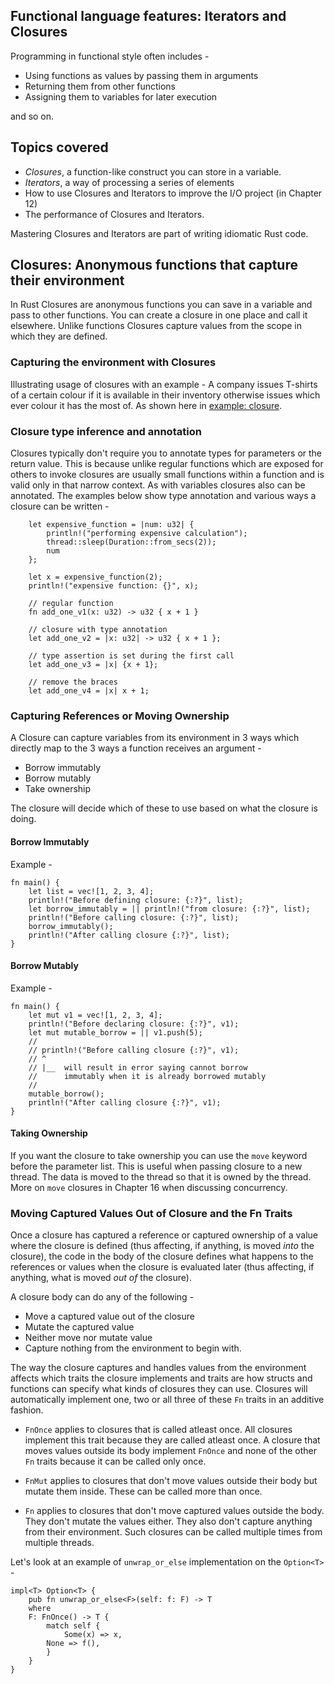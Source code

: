 ## Functional language features: Iterators and Closures

Programming in functional style often includes -

- Using functions as values by passing them in arguments
- Returning them from other functions
- Assigning them to variables for later execution 

and so on. 

## Topics covered

- _Closures_, a function-like construct you can store in a variable.
- _Iterators_, a way of processing a series of elements
- How to use Closures and Iterators to improve the I/O project (in Chapter 12)
- The performance of Closures and Iterators.

Mastering Closures and Iterators are part of writing idiomatic Rust code.

## Closures: Anonymous functions that capture their environment

In Rust Closures are anonymous functions you can save in a variable and pass to other functions. You can create a closure in one place and call it elsewhere. Unlike functions Closures capture values from the scope in which they are defined.

### Capturing the environment with Closures

Illustrating usage of closures with an example - A company issues T-shirts of a certain colour if it is available in their inventory otherwise issues which ever colour it has the most of. As shown here in [example: closure](./closure_tshirts/src/main.rs).

### Closure type inference and annotation

Closures typically don't require you to annotate types for parameters or the return value. This is because unlike regular functions which are exposed for others to invoke closures are usually small functions within a function and is valid only in that narrow context. As with variables closures also can be annotated. The examples below show type annotation and various ways a closure can be written -

```
    let expensive_function = |num: u32| {
        println!("performing expensive calculation");
        thread::sleep(Duration::from_secs(2));
        num
    };

    let x = expensive_function(2);
    println!("expensive function: {}", x);

    // regular function
    fn add_one_v1(x: u32) -> u32 { x + 1 }

    // closure with type annotation
    let add_one_v2 = |x: u32| -> u32 { x + 1 };

    // type assertion is set during the first call
    let add_one_v3 = |x| {x + 1};

    // remove the braces
    let add_one_v4 = |x| x + 1;
```

### Capturing References or Moving Ownership


A Closure can capture variables from its environment in 3 ways which directly map to the 3 ways a function receives an argument -

- Borrow immutably
- Borrow mutably
- Take ownership

The closure will decide which of these to use based on what the closure is doing.

#### Borrow Immutably

Example -

```
fn main() {
    let list = vec![1, 2, 3, 4];
    println!("Before defining closure: {:?}", list);
    let borrow_immutably = || println!("from closure: {:?}", list);
    println!("Before calling closure: {:?}", list);
    borrow_immutably();
    println!("After calling closure {:?}", list);
}
```

#### Borrow Mutably

Example -

```
fn main() {
    let mut v1 = vec![1, 2, 3, 4];
    println!("Before declaring closure: {:?}", v1);
    let mut mutable_borrow = || v1.push(5);
    //
    // println!("Before calling closure {:?}", v1);
    // ^
    // |__  will result in error saying cannot borrow 
    //      immutably when it is already borrowed mutably
    //
    mutable_borrow();
    println!("After calling closure {:?}", v1);
}
```

#### Taking Ownership

If you want the closure to take ownership you can use the `move` keyword before the parameter list. This is useful when passing closure to a new thread. The data is moved to the thread so that it is owned by the thread. More on `move` closures in Chapter 16 when discussing concurrency.

### Moving Captured Values Out of Closure and the Fn Traits

Once a closure has captured a reference or captured ownership of a value where the closure is defined (thus affecting, if anything, is moved _into_ the closure), the code in the body of the closure defines what happens to the references or values when the closure is evaluated later (thus affecting, if anything, what is moved _out of_ the closure).

A closure body can do any of the following - 

- Move a captured value out of the closure
- Mutate the captured value 
- Neither move nor mutate value 
- Capture nothing from the environment to begin with.

The way the closure captures and handles values from the environment affects which traits the closure implements and traits are how structs and functions can specify what kinds of closures they can use. Closures will automatically implement one, two or all three of these `Fn` traits in an additive fashion.

- `FnOnce` applies to closures that is called atleast once. All closures implement this trait because they are called atleast once. A closure that moves values outside its body implement `FnOnce` and none of the other `Fn` traits because it can be called only once.

- `FnMut` applies to closures that don't move values outside their body but mutate them inside. These can be called more than once.

- `Fn` applies to closures that don't move captured values outside the body. They don't mutate the values either. They also don't capture anything from their environment. Such closures can be called multiple times from multiple threads.

Let's look at an example of `unwrap_or_else` implementation on the `Option<T>` -

```
impl<T> Option<T> {
    pub fn unwrap_or_else<F>(self: f: F) -> T 
    where
    F: FnOnce() -> T {
	    match self {
	        Some(x) => x,
		None => f(),
	    }
    }
}
```
